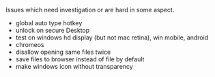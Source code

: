 Issues which need investigation or are hard in some aspect.

- global auto type hotkey
- unlock on secure Desktop
- test on windows hd display (but not mac retina), win mobile, android
- chromeos
- disallow opening same files twice
- save files to browser instead of file by default
- make windows icon without transparency